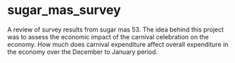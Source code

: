 # sugar_mas_survey
A review of survey results from sugar mas 53. The idea behind this project 
was to assess the economic impact of the carnival celebration on the economy.
How much does carnival expenditure affect overall expenditure in the economy 
over the December to January period. 
